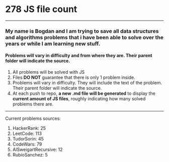 
# **278 JS file count**
---
### My name is **Bogdan** and I am trying to save all data structures and algorithms problems that i have been able to solve over the years or while I am learning new stuff.
#### Problems will vary in difficulty and from where they are. Their parent folder will indicate the source.
1. All problems will be solved with JS
2. Files **DO NOT** guarantee that there is only 1 problem inside.
3. Problems will vary in difficulty. They will include the text of the problem. Their parent folder will indicate the source.
4. At each push to repo, **a new .md file will be generated** to display the **current amount of JS files**, roughly indicating how many solved problems there are.
---

Current problems sources:
1. HackerRank: 25
2. LeetCode: 113
3. TudorSorin: 45
4. CodeWars: 79
5. AlSweigartRecursive: 12
6. RubioSanchez: 5


